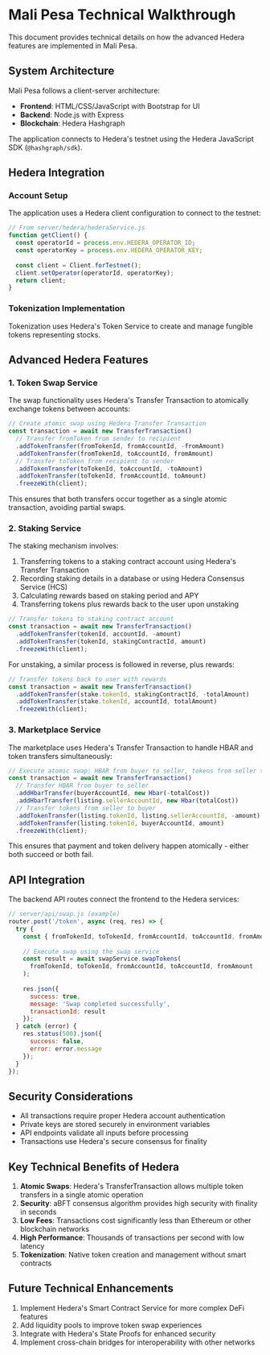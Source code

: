 # Mali Pesa Technical Walkthrough

This document provides technical details on how the advanced Hedera features are implemented in Mali Pesa.

## System Architecture

Mali Pesa follows a client-server architecture:

- **Frontend**: HTML/CSS/JavaScript with Bootstrap for UI
- **Backend**: Node.js with Express
- **Blockchain**: Hedera Hashgraph

The application connects to Hedera's testnet using the Hedera JavaScript SDK (`@hashgraph/sdk`).

## Hedera Integration

### Account Setup

The application uses a Hedera client configuration to connect to the testnet:

```javascript
// From server/hedera/hederaService.js
function getClient() {
  const operatorId = process.env.HEDERA_OPERATOR_ID;
  const operatorKey = process.env.HEDERA_OPERATOR_KEY;
  
  const client = Client.forTestnet();
  client.setOperator(operatorId, operatorKey);
  return client;
}
```

### Tokenization Implementation

Tokenization uses Hedera's Token Service to create and manage fungible tokens representing stocks.

## Advanced Hedera Features

### 1. Token Swap Service

The swap functionality uses Hedera's Transfer Transaction to atomically exchange tokens between accounts:

```javascript
// Create atomic swap using Hedera Transfer Transaction
const transaction = await new TransferTransaction()
  // Transfer fromToken from sender to recipient
  .addTokenTransfer(fromTokenId, fromAccountId, -fromAmount)
  .addTokenTransfer(fromTokenId, toAccountId, fromAmount)
  // Transfer toToken from recipient to sender
  .addTokenTransfer(toTokenId, toAccountId, -toAmount)
  .addTokenTransfer(toTokenId, fromAccountId, toAmount)
  .freezeWith(client);
```

This ensures that both transfers occur together as a single atomic transaction, avoiding partial swaps.

### 2. Staking Service

The staking mechanism involves:

1. Transferring tokens to a staking contract account using Hedera's Transfer Transaction
2. Recording staking details in a database or using Hedera Consensus Service (HCS)
3. Calculating rewards based on staking period and APY
4. Transferring tokens plus rewards back to the user upon unstaking

```javascript
// Transfer tokens to staking contract account
const transaction = await new TransferTransaction()
  .addTokenTransfer(tokenId, accountId, -amount)
  .addTokenTransfer(tokenId, stakingContractId, amount)
  .freezeWith(client);
```

For unstaking, a similar process is followed in reverse, plus rewards:

```javascript
// Transfer tokens back to user with rewards
const transaction = await new TransferTransaction()
  .addTokenTransfer(stake.tokenId, stakingContractId, -totalAmount)
  .addTokenTransfer(stake.tokenId, accountId, totalAmount)
  .freezeWith(client);
```

### 3. Marketplace Service

The marketplace uses Hedera's Transfer Transaction to handle HBAR and token transfers simultaneously:

```javascript
// Execute atomic swap: HBAR from buyer to seller, tokens from seller to buyer
const transaction = await new TransferTransaction()
  // Transfer HBAR from buyer to seller
  .addHbarTransfer(buyerAccountId, new Hbar(-totalCost))
  .addHbarTransfer(listing.sellerAccountId, new Hbar(totalCost))
  // Transfer tokens from seller to buyer
  .addTokenTransfer(listing.tokenId, listing.sellerAccountId, -amount)
  .addTokenTransfer(listing.tokenId, buyerAccountId, amount)
  .freezeWith(client);
```

This ensures that payment and token delivery happen atomically - either both succeed or both fail.

## API Integration

The backend API routes connect the frontend to the Hedera services:

```javascript
// server/api/swap.js (example)
router.post('/token', async (req, res) => {
  try {
    const { fromTokenId, toTokenId, fromAccountId, toAccountId, fromAmount } = req.body;
    
    // Execute swap using the swap service
    const result = await swapService.swapTokens(
      fromTokenId, toTokenId, fromAccountId, toAccountId, fromAmount
    );
    
    res.json({
      success: true,
      message: 'Swap completed successfully',
      transactionId: result
    });
  } catch (error) {
    res.status(500).json({
      success: false,
      error: error.message
    });
  }
});
```

## Security Considerations

- All transactions require proper Hedera account authentication
- Private keys are stored securely in environment variables
- API endpoints validate all inputs before processing
- Transactions use Hedera's secure consensus for finality

## Key Technical Benefits of Hedera

1. **Atomic Swaps**: Hedera's TransferTransaction allows multiple token transfers in a single atomic operation
2. **Security**: aBFT consensus algorithm provides high security with finality in seconds
3. **Low Fees**: Transactions cost significantly less than Ethereum or other blockchain networks
4. **High Performance**: Thousands of transactions per second with low latency
5. **Tokenization**: Native token creation and management without smart contracts

## Future Technical Enhancements

1. Implement Hedera's Smart Contract Service for more complex DeFi features
2. Add liquidity pools to improve token swap experiences
3. Integrate with Hedera's State Proofs for enhanced security
4. Implement cross-chain bridges for interoperability with other networks

